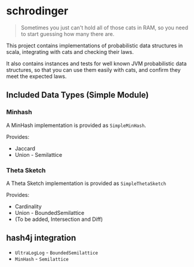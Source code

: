 # schrodinger

> Sometimes you just can't hold all of those cats in RAM, so you need to start guessing how many there are.

This project contains implementations of probabilistic data structures in scala, integrating with cats and checking their laws.

It also contains instances and tests for well known JVM probabilistic data structures, so that you can use them easily with cats, and confirm they meet the expected laws.

## Included Data Types (Simple Module)

### Minhash

A MinHash implementation is provided as `SimpleMinHash`.

Provides:
* Jaccard
* Union - Semilattice

### Theta Sketch

A Theta Sketch implementation is provided as `SimpleThetaSketch`

Provides:
* Cardinality
* Union - BoundedSemilattice
* (To be added, Intersection and Diff)

## hash4j integration

* `UltraLogLog` - `BoundedSemilattice`
* `MinHash` - `Semilattice`